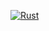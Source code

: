 [![Rust](https://github.com/anstadnik/advents_2024/actions/workflows/rust.yml/badge.svg)](https://github.com/anstadnik/advents_2024/actions/workflows/rust.yml)
